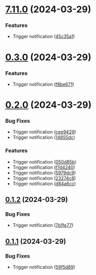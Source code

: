 # [7.11.0](https://github.com/leandromoreirati/pipeline-test/compare/v0.3.0...v7.11.0) (2024-03-29)


### Features

* Trigger notification ([45c35a1](https://github.com/leandromoreirati/pipeline-test/commit/45c35a1234decffb81adb7ac21d7847f27a18a2b))



# [0.3.0](https://github.com/leandromoreirati/pipeline-test/compare/v0.2.0...v0.3.0) (2024-03-29)


### Features

* Trigger notification ([f8be671](https://github.com/leandromoreirati/pipeline-test/commit/f8be67176c36f6ec1eb8f8499ebde053b5512a38))



# [0.2.0](https://github.com/leandromoreirati/pipeline-test/compare/v0.1.2...v0.2.0) (2024-03-29)


### Bug Fixes

* Trigger notification ([cee9429](https://github.com/leandromoreirati/pipeline-test/commit/cee94299c5f44e7a0287c4111765cbb030091c7e))
* Trigger notification ([14855dc](https://github.com/leandromoreirati/pipeline-test/commit/14855dc69f6b6ab29645f71537ab759571c2b6b8))


### Features

* Trigger notification ([050d85b](https://github.com/leandromoreirati/pipeline-test/commit/050d85be03de04410e8b3625de537d9dcc22f26f))
* Trigger notification ([f7d4240](https://github.com/leandromoreirati/pipeline-test/commit/f7d4240b82a7869dbcb8e308784d4167f3b00f86))
* Trigger notification ([5979dc9](https://github.com/leandromoreirati/pipeline-test/commit/5979dc9274e7359457f7bf836a212e2d8a411dbd))
* Trigger notification ([23274c8](https://github.com/leandromoreirati/pipeline-test/commit/23274c8fb252b04e1d667b680d027b324819a6a7))
* Trigger notification ([d84a6cc](https://github.com/leandromoreirati/pipeline-test/commit/d84a6cc8c8b925d3668285a2c9541368c970f7cf))



## [0.1.2](https://github.com/leandromoreirati/pipeline-test/compare/v0.1.1...v0.1.2) (2024-03-29)


### Bug Fixes

* Trigger notification ([7b1fe77](https://github.com/leandromoreirati/pipeline-test/commit/7b1fe77cb855903d56d35fa53c3403835c88b99d))



## [0.1.1](https://github.com/leandromoreirati/pipeline-test/compare/v0.1.0...v0.1.1) (2024-03-29)


### Bug Fixes

* Trigger notification ([59f5d89](https://github.com/leandromoreirati/pipeline-test/commit/59f5d89574607cb609e238dfac7acaabab618670))




